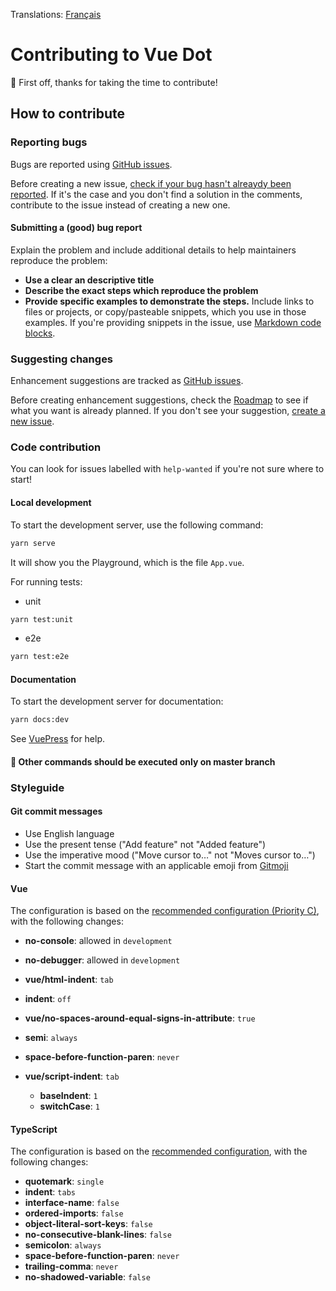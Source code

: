 Translations: [Français](./gh-docs/fr/CONTRIBUTING.md)

# Contributing to Vue Dot

🎉 First off, thanks for taking the time to contribute!

## How to contribute

### Reporting bugs

Bugs are reported using [GitHub issues](https://guides.github.com/features/issues/).

Before creating a new issue, [check if your bug hasn't alreaydy been reported](https://github.com/assurance-maladie-digital/vue-dot/issues?utf8=%E2%9C%93&q=is%3Aissue). If it's the case and you don't find a solution in the comments, contribute to the issue instead of creating a new one.

#### Submitting a (good) bug report

Explain the problem and include additional details to help maintainers reproduce the problem:

-   **Use a clear an descriptive title**
-   **Describe the exact steps which reproduce the problem**
-   **Provide specific examples to demonstrate the steps.** Include links to files or projects, or copy/pasteable snippets, which you use in those examples. If you're providing snippets in the issue, use [Markdown code blocks](https://help.github.com/articles/markdown-basics/#multiple-lines).

### Suggesting changes

Enhancement suggestions are tracked as [GitHub issues](https://guides.github.com/features/issues/).

Before creating enhancement suggestions, check the [Roadmap](https://assurance-maladie-digital.github.io/vue-dot/guide/roadmap.html) to see if what you want is already planned. If you don't see your suggestion, [create a new issue](#submitting-a-good-bug-report).

### Code contribution

You can look for issues labelled with `help-wanted` if you're not sure where to start!

#### Local development

To start the development server, use the following command:

```bash
yarn serve
```

It will show you the Playground, which is the file `App.vue`.

For running tests:

-   unit

```bash
yarn test:unit
```

-   e2e

```bash
yarn test:e2e
```

#### Documentation

To start the development server for documentation:

```bash
yarn docs:dev
```

See [VuePress](https://vuepress.vuejs.org/guide/) for help.

#### 🚨 Other commands should be executed only on master branch

### Styleguide

#### Git commit messages

-   Use English language
-   Use the present tense ("Add feature" not "Added feature")
-   Use the imperative mood ("Move cursor to…" not "Moves cursor to…")
-   Start the commit message with an applicable emoji from [Gitmoji](https://gitmoji.carloscuesta.me/)

#### Vue

The configuration is based on the [recommended configuration (Priority C)](https://vuejs.org/v2/style-guide/#Priority-C-Recommended), with the following changes:

-   **no-console**: allowed in `development`

-   **no-debugger**: allowed in `development`

-   **vue/html-indent**: `tab`

-   **indent**: `off`

-   **vue/no-spaces-around-equal-signs-in-attribute**: `true`

-   **semi**: `always`

-   **space-before-function-paren**: `never`

-   **vue/script-indent**: `tab`
    -   **baseIndent**: `1`
    -   **switchCase**: `1`

#### TypeScript

The configuration is based on the [recommended configuration](https://github.com/palantir/tslint/blob/master/src/configs/recommended.ts), with the following changes:

-   **quotemark**: `single`
-   **indent**: `tabs`
-   **interface-name**: `false`
-   **ordered-imports**: `false`
-   **object-literal-sort-keys**: `false`
-   **no-consecutive-blank-lines**: `false`
-   **semicolon**: `always`
-   **space-before-function-paren**: `never`
-   **trailing-comma**: `never`
-   **no-shadowed-variable**: `false`
